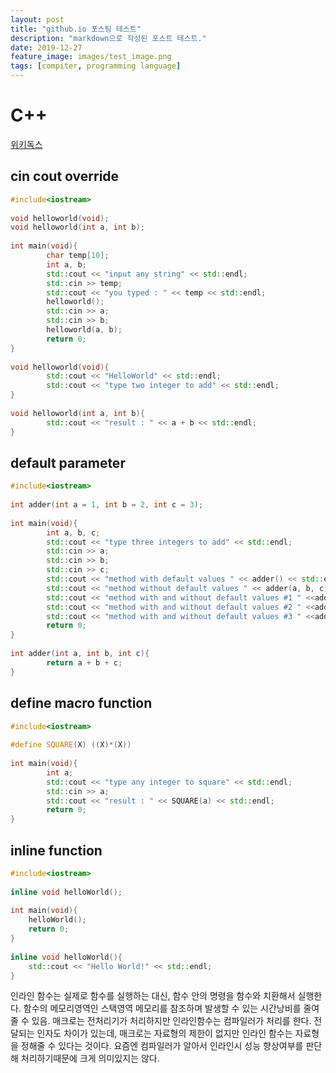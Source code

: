 ```yaml
---
layout: post
title: "github.io 포스팅 테스트"
description: "markdown으로 작성된 포스트 테스트."
date: 2019-12-27
feature_image: images/test_image.png
tags: [compiter, programming language]
---
```

# C++

[위키독스](https://wikidocs.net/16468)

## cin cout override

```c++
#include<iostream>
    
void helloworld(void);
void helloworld(int a, int b);
    
int main(void){
        char temp[10];
        int a, b;
        std::cout << "input any string" << std::endl;
        std::cin >> temp;
        std::cout << "you typed : " << temp << std::endl;
        helloworld();
        std::cin >> a;
        std::cin >> b;
        helloworld(a, b);
        return 0;
}
    
void helloworld(void){
        std::cout << "HelloWorld" << std::endl;
        std::cout << "type two integer to add" << std::endl;
}
    
void helloworld(int a, int b){
        std::cout << "result : " << a + b << std::endl;
}
```
    
## default parameter

```c++
#include<iostream>
    
int adder(int a = 1, int b = 2, int c = 3);
    
int main(void){
        int a, b, c;
        std::cout << "type three integers to add" << std::endl;
        std::cin >> a;
        std::cin >> b;
        std::cin >> c;
        std::cout << "method with default values " << adder() << std::endl;
        std::cout << "method without default values " << adder(a, b, c) << std::endl;
        std::cout << "method with and without default values #1 " <<adder(a) << std::endl;
        std::cout << "method with and without default values #2 " <<adder(a, b) << std::endl;
        std::cout << "method with and without default values #3 " <<adder(a, b, c) << std::endl;
        return 0;
}
    
int adder(int a, int b, int c){
        return a + b + c;
}
```

## define macro function

```c++
#include<iostream>
    
#define SQUARE(X) ((X)*(X))
    
int main(void){
        int a;
        std::cout << "type any integer to square" << std::endl;
        std::cin >> a;
        std::cout << "result : " << SQUARE(a) << std::endl;
        return 0;
}
```
## inline function

```c++
#include<iostream>
    
inline void helloWorld();
    
int main(void){
    helloWorld();
    return 0;
}
    
inline void helloWorld(){
    std::cout << "Hello World!" << std::endl;
}
```

인라인 함수는 실제로 함수를 실행하는 대신, 함수 안의 명령을 함수와 치환해서 실행한다. 
함수의 메모리영역인 스택영역 메모리를 참조하며 발생할 수 있는 시간낭비를 줄여줄 수 있음. 
매크로는 전처리기가 처리하지만 인라인함수는 컴파일러가 처리를 한다.
전달되는 인자도 차이가 있는데, 매크로는 자료형의 제한이 없지만 인라인 함수는 자료형을 정해줄 수 있다는 것이다.
요즘엔 컴파일러가 알아서 인라인시 성능 향상여부를 판단해 처리하기때문에 크게 의미있지는 않다.
